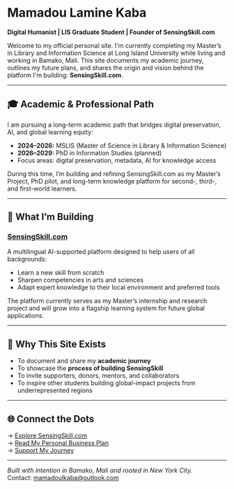 
# Mamadou Lamine Kaba

**Digital Humanist | LIS Graduate Student | Founder of SensingSkill.com**

Welcome to my official personal site. I'm currently completing my Master’s in Library and Information Science at Long Island University while living and working in Bamako, Mali. This site documents my academic journey, outlines my future plans, and shares the origin and vision behind the platform I'm building: **SensingSkill.com**.

---

## 🎓 Academic & Professional Path

I am pursuing a long-term academic path that bridges digital preservation, AI, and global learning equity:

- **2024–2026:** MSLIS (Master of Science in Library & Information Science)
- **2026–2029:** PhD in Information Studies (planned)
- Focus areas: digital preservation, metadata, AI for knowledge access

During this time, I’m building and refining SensingSkill.com as my Master’s Project, PhD pilot, and long-term knowledge platform for second-, third-, and first-world learners.

---

## 🚀 What I’m Building

### [SensingSkill.com](https://www.sensingskill.com)
A multilingual AI-supported platform designed to help users of all backgrounds:
- Learn a new skill from scratch
- Sharpen competencies in arts and sciences
- Adapt expert knowledge to their local environment and preferred tools

The platform currently serves as my Master’s internship and research project and will grow into a flagship learning system for future global applications.

---

## 🤝 Why This Site Exists

- To document and share my **academic journey**
- To showcase the **process of building SensingSkill**
- To invite supporters, donors, mentors, and collaborators
- To inspire other students building global-impact projects from underrepresented regions

---

## 🌐 Connect the Dots

→ [Explore SensingSkill.com](https://www.sensingskill.com)  
→ [Read My Personal Business Plan](./businessplan.md)  
→ [Support My Journey](./support.md)

---

*Built with intention in Bamako, Mali and rooted in New York City.*  
Contact: [mamadoulkaba@outlook.com](mailto:mamadoulkaba@outlook.com)
